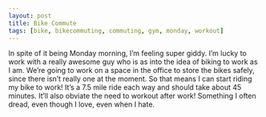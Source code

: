 ```yaml
---
layout: post
title: Bike Commute
tags: [bike, bikecommuting, commuting, gym, monday, workout]
---
```


In spite of it being Monday morning, I’m feeling super giddy. I’m lucky to work with a really awesome guy who is as into the idea of biking to work as I am. We’re going to work on a space in the office to store the bikes safely, since there isn’t really one at the moment. So that means I can start riding my bike to work! It’s a 7.5 mile ride each way and should take about 45 minutes. It’ll also obviate the need to workout after work! Something I often dread, even though I love, even when I hate.

